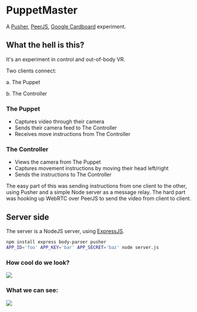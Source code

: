 # PuppetMaster

A [Pusher](http://pusher.com), [PeerJS](peerjs.com), [Google Cardboard](http://www.google.com/get/cardboard/) experiment.

## What the hell is this?

It's an experiment in control and out-of-body VR.

Two clients connect:

a. The Puppet

b. The Controller

### The Puppet
- Captures video through their camera
- Sends their camera feed to The Controller
- Receives move instructions from The Controller

### The Controller
- Views the camera from The Puppet
- Captures movement instructions by moving their head left/right
- Sends the instructions to The Controller

The easy part of this was sending instructions from one client to the other, using Pusher and a simple Node server as a message relay. The hard part was hooking up WebRTC over PeerJS to send the video from client to client.


## Server side

The server is a NodeJS server, using [ExpressJS](http://expressjs.com).

``` bash
npm install express body-parser pusher
APP_ID='foo' APP_KEY='bar' APP_SECRET='baz' node server.js
```

### How cool do we look? 
![](http://i.imgur.com/Se3RAwV.jpg)

### What we can see:
![](http://i.imgur.com/h7S3NOQ.jpg)
